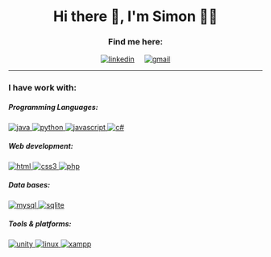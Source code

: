 <h1 align="center">Hi there 👋, I'm Simon 👨‍💻</h1>

<h3 align="center">Find me here: </h3>
<p align="center">
<a href="https://www.linkedin.com/in/simon-lopez-824bb21a3/" target="blank"><img src="https://github.com/user-attachments/assets/2bf7418e-245c-45a0-9523-ee2ca21cadef" alt="linkedin" /></a>   &nbsp;&nbsp;&nbsp;
<a href="slopez.xp@gmail.com" target="blank"><img src="https://github.com/user-attachments/assets/3eb24d66-4f80-429c-b33f-d8b59ec95b13" alt="gmail" /></a>
</p>

<hr>

<h3 align="left">I have work with: </h3>
<h5>Programming Languages: </h5>
<p align="left"> 
<a href="https://www.java.com/en/" target="_blank" rel="noreferrer"> <img src="https://github.com/user-attachments/assets/2febc8f9-408b-4fea-8989-f600144c59d2" alt="java"/> </a> 
<a href="https://www.python.org/" target="_blank" rel="noreferrer"> <img src="https://github.com/user-attachments/assets/10ecdcc0-7011-45e2-8e75-454e62021a80" alt="python"/> </a> 
<a href="https://www.javascript.com/" target="_blank" rel="noreferrer"> <img src="https://github.com/user-attachments/assets/b11bd5e0-3426-4bf3-85a9-1b1648f90456" alt="javascript"/> </a> 
<a href="https://developer.mozilla.org/en-US/docs/Web/CSS" target="_blank" rel="noreferrer"> <img src="https://github.com/user-attachments/assets/7377dc73-21f9-453d-83e3-462525b8973a" alt="c#"/> </a> 
</p>

<h5>Web development: </h5>
<p align="left"> 
<a href="https://developer.mozilla.org/en-US/docs/Web/HTML" target="_blank" rel="noreferrer"> <img src="https://github.com/user-attachments/assets/64d9b07a-77a6-401b-a030-5973f1311add" alt="html"/> </a> 
<a href="https://developer.mozilla.org/en-US/docs/Web/CSS" target="_blank" rel="noreferrer"> <img src="https://github.com/user-attachments/assets/7377dc73-21f9-453d-83e3-462525b8973a" alt="css3"/> </a> 
<a href="https://www.php.net/" target="_blank" rel="noreferrer"> <img src="https://github.com/user-attachments/assets/bc3bfefc-b547-4465-8aed-6139888b63ca" alt="php"/> </a> 
</p>

<h5>Data bases: </h5>
<p align="left"> 
<a href="https://www.mysql.com/" target="_blank" rel="noreferrer"> <img src="https://github.com/user-attachments/assets/610e662e-116c-40a3-8e9f-b6526cf2f160" alt="mysql"/> </a> 
<a href="https://www.sqlite.org/" target="_blank" rel="noreferrer"> <img src="https://github.com/user-attachments/assets/be28c11d-e126-4c07-9a54-e561e678d2b0" alt="sqlite"/> </a> 
</p>

<h5>Tools & platforms: </h5>
<p align="left"> 
<a href="https://unity.com/" target="_blank" rel="noreferrer"> <img src="https://github.com/user-attachments/assets/970de7c0-b3ee-40ba-9a9d-a5b69091e0e8" alt="unity"/> </a> 
<a href="https://www.linux.org/" target="_blank" rel="noreferrer"> <img src="https://github.com/user-attachments/assets/f1ece785-4d37-413d-a45a-cebf3a37fa41" alt="linux"/> </a> 
<a href="https://www.apachefriends.org/" target="_blank" rel="noreferrer"> <img src="https://github.com/user-attachments/assets/46aee7c4-25a0-434f-af4b-809380be3b74" alt="xampp"/> </a> 
</p>
